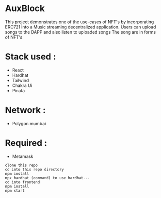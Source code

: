 # AuxBlock

This project demonstrates one of the use-cases of NFT's by incorporating ERC721 into a Music streaming decentralized application.
Users can upload songs to the DAPP and also listen to uploaded songs
The song are in forms of NFT's

# Stack used :
- React
- Hardhat
- Tailwind
- Chakra Ui
- Pinata 


# Network :
- Polygon mumbai

# Required :
- Metamask 


```
clone this repo
cd into this repo directory
npm install
npx hardhat (command) to use hardhat...
cd into frontend
npm install 
npm start
```
